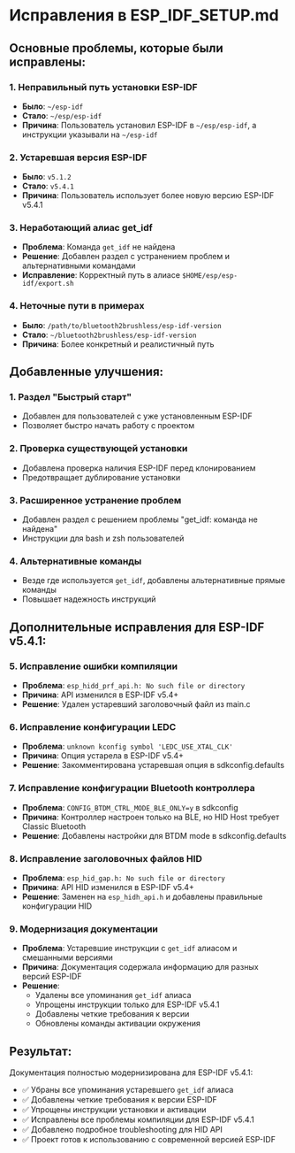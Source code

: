 # Исправления в ESP_IDF_SETUP.md

## Основные проблемы, которые были исправлены:

### 1. Неправильный путь установки ESP-IDF
- **Было**: `~/esp-idf` 
- **Стало**: `~/esp/esp-idf`
- **Причина**: Пользователь установил ESP-IDF в `~/esp/esp-idf`, а инструкции указывали на `~/esp-idf`

### 2. Устаревшая версия ESP-IDF
- **Было**: `v5.1.2`
- **Стало**: `v5.4.1`
- **Причина**: Пользователь использует более новую версию ESP-IDF v5.4.1

### 3. Неработающий алиас get_idf
- **Проблема**: Команда `get_idf` не найдена
- **Решение**: Добавлен раздел с устранением проблем и альтернативными командами
- **Исправление**: Корректный путь в алиасе `$HOME/esp/esp-idf/export.sh`

### 4. Неточные пути в примерах
- **Было**: `/path/to/bluetooth2brushless/esp-idf-version`
- **Стало**: `~/bluetooth2brushless/esp-idf-version`
- **Причина**: Более конкретный и реалистичный путь

## Добавленные улучшения:

### 1. Раздел "Быстрый старт"
- Добавлен для пользователей с уже установленным ESP-IDF
- Позволяет быстро начать работу с проектом

### 2. Проверка существующей установки
- Добавлена проверка наличия ESP-IDF перед клонированием
- Предотвращает дублирование установки

### 3. Расширенное устранение проблем
- Добавлен раздел с решением проблемы "get_idf: команда не найдена"
- Инструкции для bash и zsh пользователей

### 4. Альтернативные команды
- Везде где используется `get_idf`, добавлены альтернативные прямые команды
- Повышает надежность инструкций

## Дополнительные исправления для ESP-IDF v5.4.1:

### 5. Исправление ошибки компиляции
- **Проблема**: `esp_hidd_prf_api.h: No such file or directory`
- **Причина**: API изменился в ESP-IDF v5.4+
- **Решение**: Удален устаревший заголовочный файл из main.c

### 6. Исправление конфигурации LEDC
- **Проблема**: `unknown kconfig symbol 'LEDC_USE_XTAL_CLK'`
- **Причина**: Опция устарела в ESP-IDF v5.4+
- **Решение**: Закомментирована устаревшая опция в sdkconfig.defaults

### 7. Исправление конфигурации Bluetooth контроллера
- **Проблема**: `CONFIG_BTDM_CTRL_MODE_BLE_ONLY=y` в sdkconfig
- **Причина**: Контроллер настроен только на BLE, но HID Host требует Classic Bluetooth
- **Решение**: Добавлены настройки для BTDM mode в sdkconfig.defaults

### 8. Исправление заголовочных файлов HID
- **Проблема**: `esp_hid_gap.h: No such file or directory`
- **Причина**: API HID изменился в ESP-IDF v5.4+
- **Решение**: Заменен на `esp_hidh_api.h` и добавлены правильные конфигурации HID

### 9. Модернизация документации
- **Проблема**: Устаревшие инструкции с `get_idf` алиасом и смешанными версиями
- **Причина**: Документация содержала информацию для разных версий ESP-IDF
- **Решение**: 
  - Удалены все упоминания `get_idf` алиаса
  - Упрощены инструкции только для ESP-IDF v5.4.1
  - Добавлены четкие требования к версии
  - Обновлены команды активации окружения

## Результат:
Документация полностью модернизирована для ESP-IDF v5.4.1:
- ✅ Убраны все упоминания устаревшего `get_idf` алиаса
- ✅ Добавлены четкие требования к версии ESP-IDF
- ✅ Упрощены инструкции установки и активации
- ✅ Исправлены все проблемы компиляции для ESP-IDF v5.4.1
- ✅ Добавлено подробное troubleshooting для HID API
- ✅ Проект готов к использованию с современной версией ESP-IDF